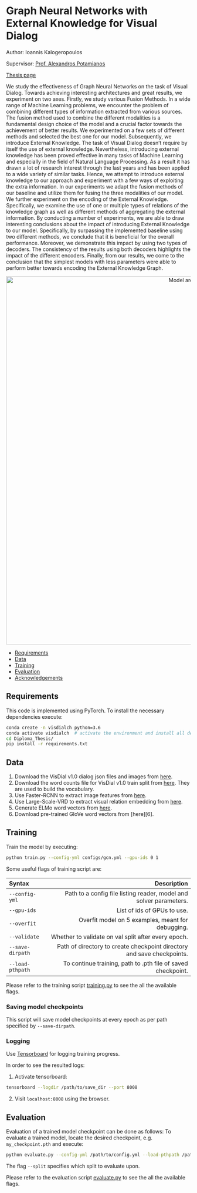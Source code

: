 # Graph Neural Networks with External Knowledge for Visual Dialog

Author: Ioannis Kalogeropoulos

Supervisor: [Prof. Alexandros Potamianos](https://www.ece.ntua.gr/en/staff/188)

[Thesis page](http://artemis.cslab.ece.ntua.gr:8080/jspui/handle/123456789/18425?locale=en)

We study the effectiveness of Graph Neural Networks on the task of Visual Dialog. Towards achieving interesting architectures and great results, we experiment on two axes. Firstly, we study various Fusion Methods. In a wide range of Machine Learning problems, we encounter the problem of combining different types of information extracted from various sources. The fusion method used to combine the different modalities is a fundamental design choice of the model and a crucial factor towards the achievement of better results. We experimented on a few sets of different methods and selected the best one for our model. Subsequently, we introduce External Knowledge. The task of Visual Dialog doesn’t require by itself the use of external knowledge. Nevertheless, introducing external knowledge has been proved effective in many tasks of Machine Learning and especially in the field of Natural Language Processing. As a result it has drawn a lot of research interest through the last years and has been applied to a wide variety of similar tasks. Hence, we attempt to introduce external knowledge to our approach and experiment with a few ways of exploiting the extra information. In our experiments we adapt the fusion methods of our baseline and utilize them for fusing the three modalities of our model. We further experiment on the encoding of the External Knowledge. Specifically, we examine the use of one or multiple types of relations of the knowledge graph as well as different methods of aggregating the external information. By conducting a number of experiments, we are able to draw interesting conclusions about the impact of introducing External Knowledge to our model. Specifically, by surpassing the implemented baseline using two different methods, we conclude that it is beneficial for the overall performance. Moreover, we demonstrate this impact by using two types of decoders. The consistency of the results using both decoders highlights the impact of the different encoders. Finally, from our results, we come to the conclusion that the simplest models with less parameters were able to perform better towards encoding the External Knowledge Graph.
<p align="center">
  <img src="images/proposed.png" alt="Model architecture." width="1000" />
</p>

  * [Requirements](#Requirements)
  * [Data](#Data)
  * [Training](#training)
  * [Evaluation](#evaluation)
  * [Acknowledgements](#acknowledgements)



Requirements
----------------------
This code is implemented using PyTorch. To install the necessary dependencies execute:
```sh
conda create -n visdialch python=3.6
conda activate visdialch  # activate the environment and install all dependencies
cd Diploma_Thesis/
pip install -r requirements.txt
```


Data
----------------------

1. Download the VisDial v1.0 dialog json files and images from [here][1].
2. Download the word counts file for VisDial v1.0 train split from [here][2]. 
They are used to build the vocabulary.
3. Use Faster-RCNN to extract image features from [here][3].
4. Use Large-Scale-VRD to extract visual relation embedding from [here][4].
6. Generate ELMo word vectors from [here][5].
7. Download pre-trained GloVe word vectors from [here][6].

Training
--------


Train the model by executing:

```sh
python train.py --config-yml configs/gcn.yml --gpu-ids 0 1
```

Some useful flags of training script are:

| Syntax      | Description |
| :---        |    ----:   |
| `--config-yml`      | Path to a config file listing reader, model and solver parameters.|
| `--gpu-ids`      | List of ids of GPUs to use. |
| `--overfit`      | Overfit model on 5 examples, meant for debugging.   |
| `--validate`   | Whether to validate on val split after every epoch.|
| `--save-dirpath` | Path of directory to create checkpoint directory and save checkpoints. |
| `--load-pthpath` | To continue training, path to .pth file of saved checkpoint. |

Please refer to the training script [training.py][8] to see the all the available flags.

### Saving model checkpoints

This script will save model checkpoints at every epoch as per path specified by `--save-dirpath`.

### Logging

Use [Tensorboard][8] for logging training progress. 

In order to see the resulted logs:
1. Activate tensorboard:

```sh
tensorboard --logdir /path/to/save_dir --port 8008
``` 
2. Visit `localhost:8008` using the browser.



Evaluation
----------

Evaluation of a trained model checkpoint can be done as follows:
To evaluate a trained model, locate the desired checkpoint, e.g. `my_checkpoint.pth` and execute:
```sh
python evaluate.py --config-yml /path/to/config.yml --load-pthpath /path/to/my_checkpoint.pth --split val --gpu-ids 0
```

The flag `--split` specifies which split to evaluate upon.

Please refer to the evaluation script [evaluate.py][11] to see the all the available flags.





[1]: https://visualdialog.org/data
[2]: https://s3.amazonaws.com/visual-dialog/data/v1.0/2019/visdial_1.0_word_counts_train.json
[3]: https://github.com/peteanderson80/bottom-up-attention
[4]: https://github.com/jz462/Large-Scale-VRD.pytorch
[5]: https://allennlp.org/elmo
[7]: https://github.com/stanfordnlp/GloVe
[8]: https://github.com/jkalogero/Diploma_Thesis/blob/main/train.py
[9]: https://www.github.com/lanpa/tensorboardX
[10]: https://github.com/batra-mlp-lab/visdial-challenge-starter-pytorch
[11]: https://github.com/jkalogero/Diploma_Thesis/blob/main/evaluate.py